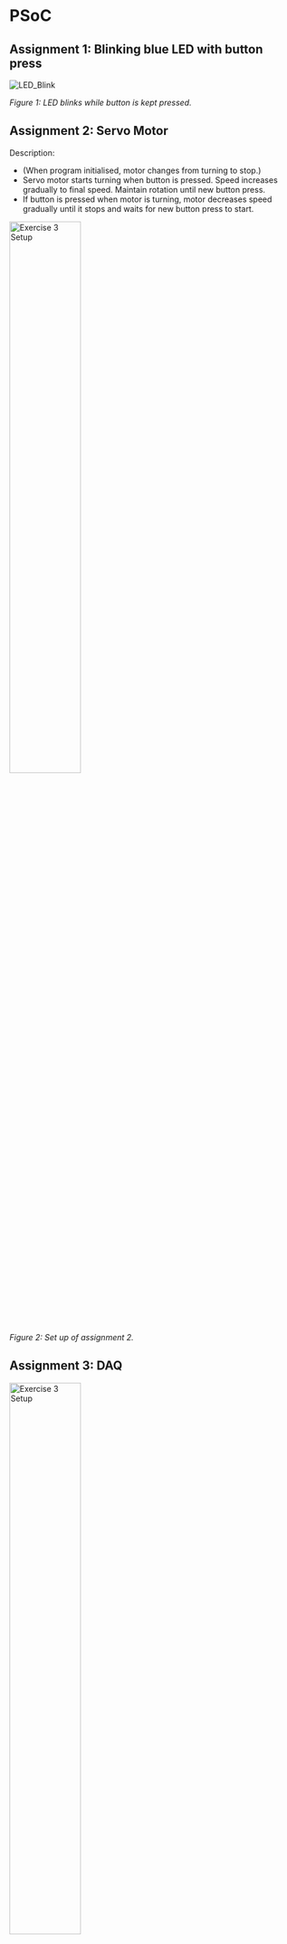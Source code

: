 # PSoC

## Assignment 1: Blinking blue LED with button press
![LED_Blink](https://github.com/Gemmus/PSoC/assets/112064697/c01416cb-8322-41eb-a3f2-6a057c6361b2)
<p><em>Figure 1: LED blinks while button is kept pressed.</em></p>

## Assignment 2: Servo Motor 

Description: 
   - (When program initialised, motor changes from turning to stop.)
   - Servo motor starts turning when button is pressed. Speed increases gradually to final speed. Maintain rotation until new button press.
   - If button is pressed when motor is turning, motor decreases speed gradually until it stops and waits for new button press to start. 

<img src="https://github.com/Gemmus/PSoC/assets/112064697/7a14b833-3b6b-46c2-af34-3e5a787119c0" alt="Exercise 3 Setup" width="50%">
<p><em>Figure 2: Set up of assignment 2.</em></p>

## Assignment 3: DAQ

<img src="https://github.com/Gemmus/PSoC/assets/112064697/1fca26a5-aac6-45a1-b34b-775cc67214f6" alt="Exercise 3 Setup" width="50%">
<p><em>Figure 3: Set up of assignment 3, 100uF capacitor between wires and temperature sensor.</em></p>

<img src="https://github.com/Gemmus/PSoC/assets/112064697/42c2b23d-cef5-462f-a093-2dc2f9df329f" alt="Exercise 3 Output" width="50%">
<p><em>Figure 4: Example output of assignment 3.</em></p>

[LM35 Datasheet](https://www.ti.com/lit/ds/symlink/lm35.pdf)

## Assignment 4: SPI & I2C

<img src="https://github.com/Gemmus/PSoC/assets/112064697/bcd570c1-13d7-4c02-830f-6d985f477ac0" alt="Exercise 3 Output">
<p><em>Figure 5: Set up of assignment 4.</em></p>

<img src="https://github.com/Gemmus/PSoC/assets/112064697/0712d5e9-9e4c-4278-8a52-3e9142ccf05f" alt="Exercise 3 Output" width="50%">
<p><em>Figure 6: Example output of assignment 4.</em></p>

[TC74A2-5.0VAT Datasheet](https://ww1.microchip.com/downloads/en/DeviceDoc/21462D.pdf)

## Assignment 5: OneWire

<img src="https://github.com/Gemmus/PSoC/assets/112064697/a82b9b3a-9e9f-4c4f-b79e-8a975d3379d9" alt="Exercise 3 Output" width="50%">
<p><em>Figure 7: Set up of assignment 5.</em></p>

<img src="https://github.com/Gemmus/PSoC/assets/112064697/c0524af0-1071-4714-83e0-3a8657f0e46f" alt="Exercise 3 Output" width="50%">
<p><em>Figure 8: Example output of assignment 5.</em></p>

[DS18B20 Datasheet](https://cdn.sparkfun.com/datasheets/Sensors/Temp/DS18B20.pdf)

## Project: 
